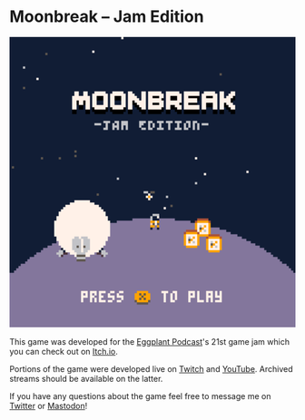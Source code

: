 # Moonbreak – Jam Edition

<p align="center">
  <img width="512" height="512" src="https://raw.githubusercontent.com/kevinthompson/moonbreak-p8/main/media/moonbreak-title.png">
</p>

This game was developed for the [Eggplant Podcast](https://eggplant.show)'s 21st game jam which you can check out on [Itch.io](https://itch.io/jam/eggjam-21).

Portions of the game were developed live on [Twitch](https://www.twitch.tv/kevinmakesgames) and [YouTube](https://www.youtube.com/@kevinmakesgames/streams). Archived streams should be available on the latter.

If you have any questions about the game feel free to message me on [Twitter](https://x.com/kevinthompson) or [Mastodon](https://mastodon.gamedev.place/@kevin)!
